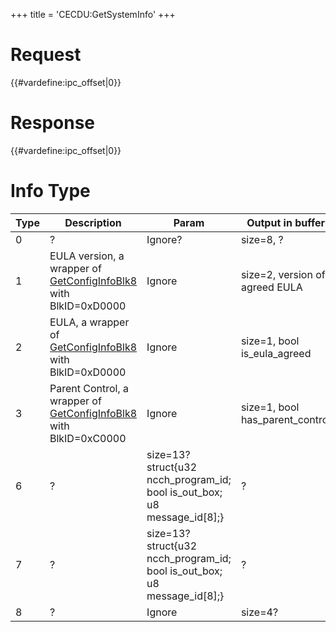 +++
title = 'CECDU:GetSystemInfo'
+++

# Request

{{#vardefine:ipc_offset\|0}}

# Response

{{#vardefine:ipc_offset\|0}}

# Info Type

| Type | Description                                                                                            | Param                                                                      | Output in buffer                |
|------|--------------------------------------------------------------------------------------------------------|----------------------------------------------------------------------------|---------------------------------|
| 0    | ?                                                                                                      | Ignore?                                                                    | size=8, ?                       |
| 1    | EULA version, a wrapper of [GetConfigInfoBlk8](CfgS:GetConfigInfoBlk8 "wikilink") with BlkID=0xD0000   | Ignore                                                                     | size=2, version of agreed EULA  |
| 2    | EULA, a wrapper of [GetConfigInfoBlk8](CfgS:GetConfigInfoBlk8 "wikilink") with BlkID=0xD0000           | Ignore                                                                     | size=1, bool is_eula_agreed     |
| 3    | Parent Control, a wrapper of [GetConfigInfoBlk8](CfgS:GetConfigInfoBlk8 "wikilink") with BlkID=0xC0000 | Ignore                                                                     | size=1, bool has_parent_control |
| 6    | ?                                                                                                      | size=13? struct{u32 ncch_program_id; bool is_out_box; u8 message_id\[8\];} | ?                               |
| 7    | ?                                                                                                      | size=13? struct{u32 ncch_program_id; bool is_out_box; u8 message_id\[8\];} | ?                               |
| 8    | ?                                                                                                      | Ignore                                                                     | size=4?                         |